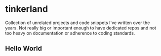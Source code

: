 tinkerland
==========

Collection of unrelated projects and code snippets I've written over the years. Not really big or important enough to have dedicated repos and not too heavy on documentation or adherence to coding standards.

## Hello World
